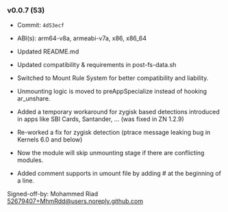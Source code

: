 ### v0.0.7 (53)

- Commit: `4d53ecf`
- ABI(s): arm64-v8a, armeabi-v7a, x86, x86_64

- Updated README.md
- Updated compatibility & requirements in post-fs-data.sh
- Switched to Mount Rule System for better compatibility and liability.
- Unmounting logic is moved to preAppSpecialize instead of hooking ar_unshare.
- Added a temporary workaround for zygisk based detections introduced in apps like SBI Cards, Santander, ... (was fixed in ZN 1.2.9)
- Re-worked a fix for zygisk detection (ptrace message leaking bug in Kernels 6.0 and below)
- Now the module will skip unmounting stage if there are conflicting modules.
- Added comment supports in umount file by adding # at the beginning of a line.

Signed-off-by: Mohammed Riad <52679407+MhmRdd@users.noreply.github.com>